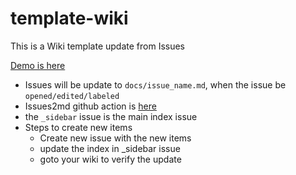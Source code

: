 # template-wiki

This is a Wiki template update from Issues 

[Demo is here](https://junxnone.github.io/template-wiki/#/)

- Issues will be update to `docs/issue_name.md`, when the issue be `opened/edited/labeled`
- Issues2md github action is [here](https://github.com/junxnone/wiki_issue2md)
- the `_sidebar` issue is the main index issue
- Steps to create new items
  - Create new issue with the new items
  - update the index in  _sidebar issue
  - goto your wiki to verify the update
